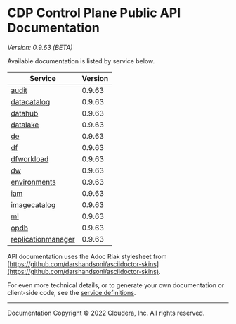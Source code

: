 # CDP Control Plane Public API Documentation

*Version: 0.9.63 (BETA)*

Available documentation is listed by service below.

| Service | Version |
| --- | --- |
| [audit](./audit/index.html) | 0.9.63 |
| [datacatalog](./datacatalog/index.html) | 0.9.63 |
| [datahub](./datahub/index.html) | 0.9.63 |
| [datalake](./datalake/index.html) | 0.9.63 |
| [de](./de/index.html) | 0.9.63 |
| [df](./df/index.html) | 0.9.63 |
| [dfworkload](./dfworkload/index.html) | 0.9.63 |
| [dw](./dw/index.html) | 0.9.63 |
| [environments](./environments/index.html) | 0.9.63 |
| [iam](./iam/index.html) | 0.9.63 |
| [imagecatalog](./imagecatalog/index.html) | 0.9.63 |
| [ml](./ml/index.html) | 0.9.63 |
| [opdb](./opdb/index.html) | 0.9.63 |
| [replicationmanager](./replicationmanager/index.html) | 0.9.63 |

API documentation uses the Adoc Riak stylesheet from
[https://github.com/darshandsoni/asciidoctor-skins](https://github.com/darshandsoni/asciidoctor-skins).

For even more technical details, or to generate your own documentation or client-side code, see the
[service definitions](swagger/).

----

Documentation Copyright © 2022 Cloudera, Inc. All rights reserved.

